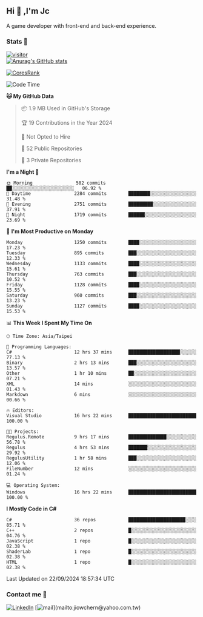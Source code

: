 ## Hi 👋 ,I'm Jc  

A game developer with front-end and back-end experience.  

### Stats  📝
[![visitor](https://visitor-badge.glitch.me/badge?page_id=jiowchern.jiowchern&style=flat-square&color=0088cc)](https://visitor-badge.glitch.me/badge?page_id=jiowchern.jiowchern&style=flat-square&color=0088cc)  
[![Anurag's GitHub stats](https://github-readme-stats.vercel.app/api?username=jiowchern&count_private=true&&show_icons=true)](https://github.com/anuraghazra/github-readme-stats)  
<!-- [![trophy](https://github-profile-trophy.vercel.app/?username=jiowchern)](https://github.com/ryo-ma/github-profile-trophy)   -->
[![CoresRank](https://cr-ss-service.azurewebsites.net/api/ScreenShot?widget=summary&username=jiowchern)](https://cr-ss-service.azurewebsites.net/api/ScreenShot?widget=summary&username=jiowchern)


<!--START_SECTION:waka-->
![Code Time](http://img.shields.io/badge/Code%20Time-1%2C162%20hrs%2033%20mins-blue)

**🐱 My GitHub Data** 

> 📦 1.9 MB Used in GitHub's Storage 
 > 
> 🏆 19 Contributions in the Year 2024
 > 
> 🚫 Not Opted to Hire
 > 
> 📜 52 Public Repositories 
 > 
> 🔑 3 Private Repositories 
 > 
**I'm a Night 🦉** 

```text
🌞 Morning                502 commits         ██░░░░░░░░░░░░░░░░░░░░░░░   06.92 % 
🌆 Daytime                2284 commits        ████████░░░░░░░░░░░░░░░░░   31.48 % 
🌃 Evening                2751 commits        █████████░░░░░░░░░░░░░░░░   37.91 % 
🌙 Night                  1719 commits        ██████░░░░░░░░░░░░░░░░░░░   23.69 % 
```
📅 **I'm Most Productive on Monday** 

```text
Monday                   1250 commits        ████░░░░░░░░░░░░░░░░░░░░░   17.23 % 
Tuesday                  895 commits         ███░░░░░░░░░░░░░░░░░░░░░░   12.33 % 
Wednesday                1133 commits        ████░░░░░░░░░░░░░░░░░░░░░   15.61 % 
Thursday                 763 commits         ███░░░░░░░░░░░░░░░░░░░░░░   10.52 % 
Friday                   1128 commits        ████░░░░░░░░░░░░░░░░░░░░░   15.55 % 
Saturday                 960 commits         ███░░░░░░░░░░░░░░░░░░░░░░   13.23 % 
Sunday                   1127 commits        ████░░░░░░░░░░░░░░░░░░░░░   15.53 % 
```


📊 **This Week I Spent My Time On** 

```text
🕑︎ Time Zone: Asia/Taipei

💬 Programming Languages: 
C#                       12 hrs 37 mins      ███████████████████░░░░░░   77.13 % 
Binary                   2 hrs 13 mins       ███░░░░░░░░░░░░░░░░░░░░░░   13.57 % 
Other                    1 hr 10 mins        ██░░░░░░░░░░░░░░░░░░░░░░░   07.21 % 
XML                      14 mins             ░░░░░░░░░░░░░░░░░░░░░░░░░   01.43 % 
Markdown                 6 mins              ░░░░░░░░░░░░░░░░░░░░░░░░░   00.66 % 

🔥 Editors: 
Visual Studio            16 hrs 22 mins      █████████████████████████   100.00 % 

🐱‍💻 Projects: 
Regulus.Remote           9 hrs 17 mins       ██████████████░░░░░░░░░░░   56.78 % 
Regulus                  4 hrs 53 mins       ███████░░░░░░░░░░░░░░░░░░   29.92 % 
RegulusUtility           1 hr 58 mins        ███░░░░░░░░░░░░░░░░░░░░░░   12.06 % 
FileNumber               12 mins             ░░░░░░░░░░░░░░░░░░░░░░░░░   01.24 % 

💻 Operating System: 
Windows                  16 hrs 22 mins      █████████████████████████   100.00 % 
```

**I Mostly Code in C#** 

```text
C#                       36 repos            █████████████████████░░░░   85.71 % 
C++                      2 repos             █░░░░░░░░░░░░░░░░░░░░░░░░   04.76 % 
JavaScript               1 repo              █░░░░░░░░░░░░░░░░░░░░░░░░   02.38 % 
ShaderLab                1 repo              █░░░░░░░░░░░░░░░░░░░░░░░░   02.38 % 
HTML                     1 repo              █░░░░░░░░░░░░░░░░░░░░░░░░   02.38 % 
```




 Last Updated on 22/09/2024 18:57:34 UTC
<!--END_SECTION:waka-->



### Contact me 💬
[![LinkedIn](https://img.shields.io/badge/-JiowchernChen-0077B5?style==flat-square&logo=LinkedIn&logoColor=white)](https://www.linkedin.com/in/jiowchern-chen-4aaa90b7/) [![mail](https://img.shields.io/badge/-jiowchern%40yahoo.com.tw-blueviolet?style=flat-square&logo=yahoo!)](mailto:jiowchern@yahoo.com.tw)    

<!-- [![Linkedin Badge](https://img.shields.io/badge/-LinkedIn-blue?style=flat-square&logo=Linkedin&logoColor=white&link=https://www.linkedin.com/in/jiowchern-chen-4aaa90b7/)](https://www.linkedin.com/in/jiowchern-chen-4aaa90b7/) -->


<!--
**jiowchern/jiowchern** is a ✨ _special_ ✨ repository because its `README.md` (this file) appears on your GitHub profile.

Here are some ideas to get you started:

- 🔭 I’m currently working on ...
- 🌱 I’m currently learning ...
- 👯 I’m looking to collaborate on ...
- 🤔 I’m looking for help with ...
- 💬 Ask me about ...
- 📫 How to reach me: ...
- 😄 Pronouns: ...
- ⚡ Fun fact: ...
-->
